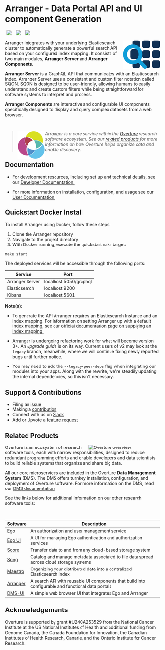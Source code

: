 # Arranger - Data Portal API and UI component Generation

[<img hspace="5" src="https://img.shields.io/badge/chat-on--slack-blue?style=for-the-badge">](http://slack.overture.bio)
[<img hspace="5" src="https://img.shields.io/badge/License-gpl--v3.0-blue?style=for-the-badge">](https://github.com/overture-stack/arranger/blob/develop/LICENSE)
[<img hspace="5" src="https://img.shields.io/badge/Code%20of%20Conduct-2.1-blue?style=for-the-badge">](code_of_conduct.md)

<div>
<img align="right" width="120vw" src="icon-arranger.png" alt="arranger-logo"/>
</div>

Arranger integrates with your underlying Elasticsearch cluster to automatically generate a powerful search API based on your configured index mapping. It consists of two main modules, **Arranger Server** and **Arranger Components**.

**Arranger Server** is a GraphQL API that communicates with an Elasticsearch index. Arranger Server uses a consistent and custom filter notation called SQON. SQON is designed to be user-friendly, allowing humans to easily understand and create custom filters while being straightforward for software systems to interpret and process.

**Arranger Components** are interactive and configurable UI components specifically designed to display and query complex datasets from a web browser. 

<!--Blockqoute-->

</br>

> 
> <div>
> <img align="left" src="ov-logo.png" height="90"/>
> </div>
> 
> *Arranger is a core service within the [Overture](https://www.overture.bio/) research software ecosystem. See our [related products](#related-products) for more information on how Overture helps organize data and enable discovery.*
> 
> 

<!--Blockqoute-->

## Documentation

- For development resources, including set up and technical details, see our [Developer Documentation.](https://github.com/overture-stack/arranger/wiki)

- For more information on installation, configuration, and usage see our [User Documentation.](https://www.overture.bio/documentation/arranger/installation/installation/)

## Quickstart Docker Install

To install Arranger using Docker, follow these steps:

1. Clone the Arranger repository
2. Navigate to the project directory
3. With Docker running, execute the quickstart `make` target:

```shell
make start
```

The deployed services will be accessible through the following ports:

| Service | Port |
|--|--|
| Arranger Server | localhost:5050/graphql |
| Elasticsearch | localhost:9200 |
| Kibana |  localhost:5601 |

**Note(s):**

-  To generate the API Arranger requires an Elasticsearch Instance and an index mapping. For information on setting Arranger up with a default index mapping, see our [official documentation page on supplying an index mapping.](https://www.overture.bio/documentation/arranger/installation/configuration/es/)

- Arranger is undergoing refactoring work for what will become version 3+. An _upgrade guide_ is on its way. Current users of v2 may look at the `legacy` branch, meanwhile, where we will continue fixing newly reported bugs until further notice.

- You may need to add the `--legacy-peer-deps` flag when integrating our modules into your apps. Along with the rewrite, we're steadily updating the internal dependencies, so this isn't necessary.

## Support & Contributions

- Filing an [issue](https://github.com/overture-stack/arranger/issues)
- Making a [contribution](CONTRIBUTING.md)
- Connect with us on [Slack](https://overture-bio.slack.com/)
- Add or Upvote a [feature request](https://github.com/overture-stack/arranger/issues?q=is%3Aopen+is%3Aissue+label%3Anew-feature+sort%3Areactions-%2B1-desc)

## Related Products 

<div>
  <img align="right" alt="Overture overview" src="https://www.overture.bio/static/124ca0fede460933c64fe4e50465b235/a6d66/system-diagram.png" width="45%" hspace="5">
</div>

Overture is an ecosystem of research software tools, each with narrow responsibilities, designed to reduce redundant programming efforts and enable developers and data scientists to build reliable systems that organize and share big data.

All our core microservices are included in the Overture **Data Management System** (DMS). The DMS offers turnkey installation, configuration, and deployment of Overture software. For more information on the DMS, read our [DMS documentation](https://www.overture.bio/documentation/dms/).

See the links below for additional information on our other research software tools:

</br>

|Software|Description|
|---|---|
|[Ego](https://github.com/overture-stack/ego)|An authorization and user management service|
|[Ego UI](https://github.com/overture-stack/ego-ui)|A UI for managing Ego authentication and authorization services|
|[Score](https://github.com/overture-stack/score)| Transfer data to and from any cloud-based storage system|
|[Song](https://github.com/overture-stack/song)|Catalog and manage metadata associated to file data spread across cloud storage systems|
|[Maestro](https://github.com/overture-stack/maestro)|Organizing your distributed data into a centralized Elasticsearch index|
|[Arranger](https://github.com/overture-stack/arranger)|A search API with reusable UI components that build into configurable and functional data portals|
|[DMS-UI](https://github.com/overture-stack/dms-ui)|A simple web browser UI that integrates Ego and Arranger|

## Acknowledgements

Overture is supported by grant #U24CA253529 from the National Cancer Institute at the US National Institutes of Health and additional funding from Genome Canada, the Canada Foundation for Innovation, the Canadian Institutes of Health Research, Canarie, and the Ontario Institute for Cancer Research.
